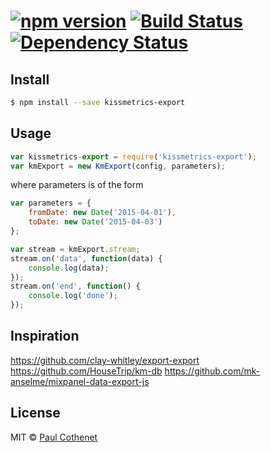 #  [![npm version](https://badge.fury.io/js/kissmetrics-export.svg)](http://badge.fury.io/js/kissmetrics-export) [![Build Status](https://travis-ci.org/MadKudu/kissmetrics-export.svg)](https://travis-ci.org/MadKudu/kissmetrics-export) [![Dependency Status](https://david-dm.org/MadKudu/kissmetrics-export.svg)](https://david-dm.org/MadKudu/kissmetrics-export)


## Install

```sh
$ npm install --save kissmetrics-export
```

## Usage

```js
var kissmetrics-export = require('kissmetrics-export');
var kmExport = new KmExport(config, parameters);
```

where parameters is of the form

```js
var parameters = {
	fromDate: new Date('2015-04-01'),
	toDate: new Date('2015-04-03')
};
```

```js
var stream = kmExport.stream;
stream.on('data', function(data) {
	console.log(data);
});
stream.on('end', function() {
	console.log('done');
});
```

## Inspiration

https://github.com/clay-whitley/export-export
https://github.com/HouseTrip/km-db
https://github.com/mk-anselme/mixpanel-data-export-js

## License

MIT © [Paul Cothenet](http://attackwithnumbers.com)


[npm-url]: https://npmjs.org/package/kissmetrics-export
[npm-image]: https://badge.fury.io/js/kissmetrics-export.svg
[travis-url]: https://travis-ci.org/pcothenet/kissmetrics-export
[travis-image]: https://travis-ci.org/pcothenet/kissmetrics-export.svg?branch=master
[daviddm-url]: https://david-dm.org/pcothenet/kissmetrics-export.svg?theme=shields.io
[daviddm-image]: https://david-dm.org/pcothenet/kissmetrics-export
